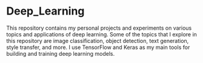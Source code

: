 # Deep_Learning
This repository contains my personal projects and experiments on various topics and applications of deep learning. Some of the topics that I explore in this repository are image classification, object detection, text generation, style transfer, and more. I use TensorFlow and Keras as my main tools for building and training deep learning models.
